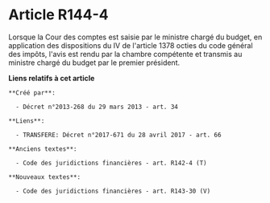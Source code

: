# Article R144-4

Lorsque la Cour des comptes est saisie par le ministre chargé du budget, en application des dispositions du IV de l'article
1378 octies du code général des impôts, l'avis est rendu par la chambre compétente et transmis au ministre chargé du budget
par le premier président.

**Liens relatifs à cet article**

	**Créé par**:

	  - Décret n°2013-268 du 29 mars 2013 - art. 34

	**Liens**:

	  - TRANSFERE: Décret n°2017-671 du 28 avril 2017 - art. 66

	**Anciens textes**:

	  - Code des juridictions financières - art. R142-4 (T)

	**Nouveaux textes**:

	  - Code des juridictions financières - art. R143-30 (V)
